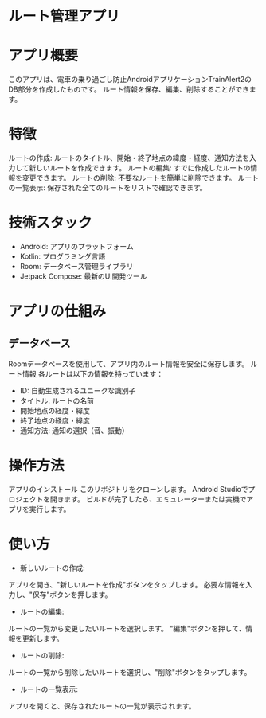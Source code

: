 ルート管理アプリ
===

# アプリ概要
このアプリは、電車の乗り過ごし防止AndroidアプリケーションTrainAlert2のDB部分を作成したものです。
ルート情報を保存、編集、削除することができます。

# 特徴
ルートの作成: ルートのタイトル、開始・終了地点の緯度・経度、通知方法を入力して新しいルートを作成できます。
ルートの編集: すでに作成したルートの情報を変更できます。
ルートの削除: 不要なルートを簡単に削除できます。
ルートの一覧表示: 保存された全てのルートをリストで確認できます。

# 技術スタック

- Android: アプリのプラットフォーム
- Kotlin: プログラミング言語
- Room: データベース管理ライブラリ
- Jetpack Compose: 最新のUI開発ツール

# アプリの仕組み
## データベース
Roomデータベースを使用して、アプリ内のルート情報を安全に保存します。
ルート情報
各ルートは以下の情報を持っています：
- ID: 自動生成されるユニークな識別子
- タイトル: ルートの名前
- 開始地点の経度・緯度
- 終了地点の経度・緯度
- 通知方法: 通知の選択（音、振動）
  
# 操作方法
アプリのインストール
このリポジトリをクローンします。
Android Studioでプロジェクトを開きます。
ビルドが完了したら、エミュレーターまたは実機でアプリを実行します。

# 使い方
- 新しいルートの作成:

アプリを開き、"新しいルートを作成"ボタンをタップします。
必要な情報を入力し、"保存"ボタンを押します。
- ルートの編集:

ルートの一覧から変更したいルートを選択します。
"編集"ボタンを押して、情報を更新します。
- ルートの削除:

ルートの一覧から削除したいルートを選択し、"削除"ボタンをタップします。
- ルートの一覧表示:

アプリを開くと、保存されたルートの一覧が表示されます。
